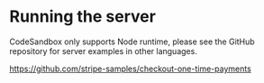 # Running the server

CodeSandbox only supports Node runtime, please see the GitHub repository for server examples in other languages.

https://github.com/stripe-samples/checkout-one-time-payments
